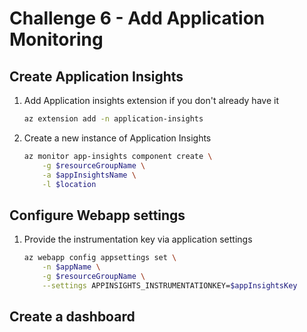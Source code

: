 # Challenge 6 - Add Application Monitoring

## Create Application Insights

1. Add Application insights extension if you don't already have it

    ```bash
    az extension add -n application-insights
    ```

2. Create a new instance of Application Insights

    ```bash
    az monitor app-insights component create \
        -g $resourceGroupName \
        -a $appInsightsName \
        -l $location
    ```

## Configure Webapp settings

1. Provide the instrumentation key via application settings

    ```bash
    az webapp config appsettings set \
        -n $appName \
        -g $resourceGroupName \
        --settings APPINSIGHTS_INSTRUMENTATIONKEY=$appInsightsKey
    ```

## Create a dashboard
